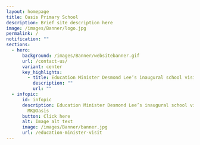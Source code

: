 ```yaml
---
layout: homepage
title: Oasis Primary School
description: Brief site description here
image: /images/Banner/logo.jpg
permalink: /
notification: ""
sections:
  - hero:
      background: /images/Banner/websitebanner.gif
      url: /contact-us/
      variant: center
      key_highlights:
        - title: Education Minister Desmond Lee’s inaugural school visit
          description: ""
          url: ""
  - infopic:
      id: infopic
      description: Education Minister Desmond Lee’s inaugural school visit to OPS and
        MK@Oasis
      button: Click here
      alt: Image alt text
      image: /images/Banner/banner.jpg
      url: /education-minister-visit
---
```

